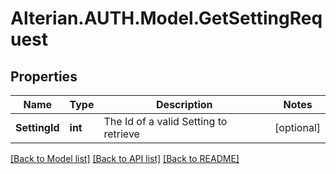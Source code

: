 # Alterian.AUTH.Model.GetSettingRequest

## Properties

Name | Type | Description | Notes
------------ | ------------- | ------------- | -------------
**SettingId** | **int** | The Id of a valid Setting to retrieve | [optional] 

[[Back to Model list]](../README.md#documentation-for-models) [[Back to API list]](../README.md#documentation-for-api-endpoints) [[Back to README]](../README.md)

